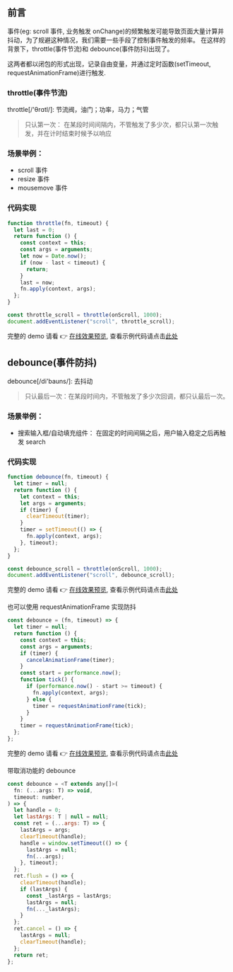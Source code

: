 ## 前言

事件(eg: scroll 事件, 业务触发 onChange)的频繁触发可能导致页面大量计算并抖动，为了规避这种情况，我们需要一些手段了控制事件触发的频率。
在这样的背景下，throttle(事件节流)和 debounce(事件防抖)出现了。

这两者都以闭包的形式出现，记录自由变量，并通过定时函数(setTimeout, requestAnimationFrame)进行触发.

### throttle(事件节流)

throttle[/'θrɑtl/]: 节流阀，油门；功率，马力；气管

> 只认第一次： 在某段时间间隔内，不管触发了多少次，都只认第一次触发，并在计时结束时候予以响应

### 场景举例：

- scroll 事件
- resize 事件
- mousemove 事件

### 代码实现

```js
function throttle(fn, timeout) {
  let last = 0;
  return function () {
    const context = this;
    const args = arguments;
    let now = Date.now();
    if (now - last < timeout) {
      return;
    }
    last = now;
    fn.apply(context, args);
  };
}

const throttle_scroll = throttle(onScroll, 1000);
document.addEventListener("scroll", throttle_scroll);
```

完整的 demo 请看 👉 [在线效果预览](https://chenxiaoyao6228.github.io/html-preview/?https://github.com/chenxiaoyao6228/fe-notes/blob/main/代码手写题/_demo/throttle-debounce/throttle.html), 查看示例代码请点击[此处](https://github.com/chenxiaoyao6228/fe-notes/blob/main/代码手写题/_demo/throttle-debounce/throttle.html)

## debounce(事件防抖)

debounce[/di'bauns/]: 去抖动

> 只认最后一次：在某段时间内，不管触发了多少次回调，都只认最后一次。

### 场景举例：

- 搜索输入框/自动填充组件： 在固定的时间间隔之后，用户输入稳定之后再触发 search

### 代码实现

```js
function debounce(fn, timeout) {
  let timer = null;
  return function () {
    let context = this;
    let args = arguments;
    if (timer) {
      clearTimeout(timer);
    }
    timer = setTimeout(() => {
      fn.apply(context, args);
    }, timeout);
  };
}

const debounce_scroll = throttle(onScroll, 1000);
document.addEventListener("scroll", debounce_scroll);
```

完整的 demo 请看 👉 [在线效果预览](https://chenxiaoyao6228.github.io/html-preview/?https://github.com/chenxiaoyao6228/fe-notes/blob/main/代码手写题/_demo/throttle-debounce/debounce.html), 查看示例代码请点击[此处](https://github.com/chenxiaoyao6228/fe-notes/blob/main/代码手写题/_demo/throttle-debounce/debounce.html)

也可以使用 requestAnimationFrame 实现防抖

```js
const debounce = (fn, timeout) => {
  let timer = null;
  return function () {
    const context = this;
    const args = arguments;
    if (timer) {
      cancelAnimationFrame(timer);
    }
    const start = performance.now();
    function tick() {
      if (performance.now() - start >= timeout) {
        fn.apply(context, args);
      } else {
        timer = requestAnimationFrame(tick);
      }
    }
    timer = requestAnimationFrame(tick);
  };
};
```

完整的 demo 请看 👉 [在线效果预览](https://chenxiaoyao6228.github.io/html-preview/?https://github.com/chenxiaoyao6228/fe-notes/blob/main/代码手写题/_demo/throttle-debounce/debounce-requestAnimationFrame.html), 查看示例代码请点击[此处](https://github.com/chenxiaoyao6228/fe-notes/blob/main/代码手写题/_demo/throttle-debounce/debounce-requestAnimationFrame.html)

带取消功能的 debounce

```js
const debounce = <T extends any[]>(
  fn: (...args: T) => void,
  timeout: number,
) => {
  let handle = 0;
  let lastArgs: T | null = null;
  const ret = (...args: T) => {
    lastArgs = args;
    clearTimeout(handle);
    handle = window.setTimeout(() => {
      lastArgs = null;
      fn(...args);
    }, timeout);
  };
  ret.flush = () => {
    clearTimeout(handle);
    if (lastArgs) {
      const _lastArgs = lastArgs;
      lastArgs = null;
      fn(..._lastArgs);
    }
  };
  ret.cancel = () => {
    lastArgs = null;
    clearTimeout(handle);
  };
  return ret;
};
```
